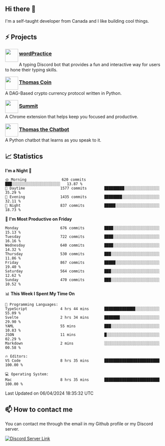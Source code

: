 <h2>Hi there 👋</h2>

<p>I'm a self-taught developer from Canada and I like building cool things.</p>

<h2>⚡ Projects</h2>

<img align="left" src="https://i.imgur.com/BIzs17V.png" width="42" height="42" />
<h3><a target="_blank" href="https://wordpractice.principle.sh/">wordPractice</a></h3>
<p>A typing Discord bot that provides a fun and interactive way for users to hone their typing skills.</p>

<img align="left" src="https://i.imgur.com/4FdQpgN.png" width="42" height="42" />
<h3><a href="https://github.com/principle105/thomas-coin">Thomas Coin</a></h3>
<p>A DAG-Based crypto currency protocol written in Python.</p>

<img align="left" src="https://i.imgur.com/Ly8Atho.png" width="42" height="42" />
<h3><a href="https://summit.sh/">Summit</a></h3>
<p>A Chrome extension that helps keep you focused and productive.</p>

<img align="left" src="https://i.imgur.com/hA9YF2s.png" width="42" height="42" />
<h3><a href="https://github.com/principle105/thomasthechatbot">Thomas the Chatbot</a></h3>
<p>A Python chatbot that learns as you speak to it.</p>

<h2>📈 Statistics</h2>

<!--START_SECTION:waka-->
**I'm a Night 🦉** 

```text
🌞 Morning                620 commits         ███░░░░░░░░░░░░░░░░░░░░░░   13.87 % 
🌆 Daytime                1577 commits        █████████░░░░░░░░░░░░░░░░   35.29 % 
🌃 Evening                1435 commits        ████████░░░░░░░░░░░░░░░░░   32.11 % 
🌙 Night                  837 commits         █████░░░░░░░░░░░░░░░░░░░░   18.73 % 
```
📅 **I'm Most Productive on Friday** 

```text
Monday                   676 commits         ████░░░░░░░░░░░░░░░░░░░░░   15.13 % 
Tuesday                  722 commits         ████░░░░░░░░░░░░░░░░░░░░░   16.16 % 
Wednesday                640 commits         ████░░░░░░░░░░░░░░░░░░░░░   14.32 % 
Thursday                 530 commits         ███░░░░░░░░░░░░░░░░░░░░░░   11.86 % 
Friday                   867 commits         █████░░░░░░░░░░░░░░░░░░░░   19.40 % 
Saturday                 564 commits         ███░░░░░░░░░░░░░░░░░░░░░░   12.62 % 
Sunday                   470 commits         ███░░░░░░░░░░░░░░░░░░░░░░   10.52 % 
```


📊 **This Week I Spent My Time On** 

```text
💬 Programming Languages: 
TypeScript               4 hrs 44 mins       ██████████████░░░░░░░░░░░   55.09 % 
Svelte                   2 hrs 34 mins       ███████░░░░░░░░░░░░░░░░░░   29.90 % 
YAML                     55 mins             ███░░░░░░░░░░░░░░░░░░░░░░   10.83 % 
JSON                     11 mins             █░░░░░░░░░░░░░░░░░░░░░░░░   02.29 % 
Markdown                 2 mins              ░░░░░░░░░░░░░░░░░░░░░░░░░   00.58 % 

🔥 Editors: 
VS Code                  8 hrs 35 mins       █████████████████████████   100.00 % 

💻 Operating System: 
Mac                      8 hrs 35 mins       █████████████████████████   100.00 % 
```


 Last Updated on 06/04/2024 18:35:32 UTC
<!--END_SECTION:waka-->

<h2>📫 How to contact me</h2>

You can contact me through the email in my Github profile or my Discord server.

[![Discord Server Link](https://dcbadge.vercel.app/api/server/DHnk46C)](https://discord.gg/DHnk46C)

